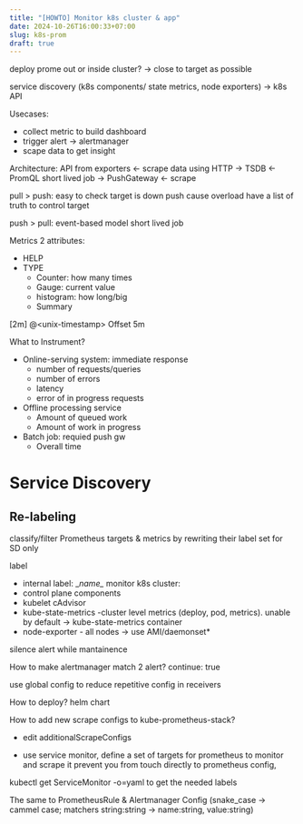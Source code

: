 ```yaml
---
title: "[HOWTO] Monitor k8s cluster & app"
date: 2024-10-26T16:00:33+07:00
slug: k8s-prom
draft: true
---
```


deploy prome out or inside cluster?
-> close to target as possible

service discovery (k8s components/ state metrics, node exporters) -> k8s API

Usecases:
- collect metric to build dashboard
- trigger alert -> alertmanager
- scape data to get insight

Architecture:
API from exporters <- scrape data using HTTP -> TSDB <- PromQL
short lived job -> PushGateway <- scrape

pull > push:
easy to check target is down
push cause overload
have a list of truth to control target

push > pull:
event-based model
short lived job

Metrics
2 attributes:
- HELP
- TYPE
    - Counter: how many times
    - Gauge: current value
    - histogram: how long/big
    - Summary


[2m] @\<unix-timestamp\> Offset 5m 


What to Instrument?
- Online-serving system: immediate response
  - number of requests/queries
  - number of errors
  - latency
  - error of in progress requests
- Offline processing service
  - Amount of queued work
  - Amount of work in progress
- Batch job: requied push gw
  - Overall time


# Service Discovery
## Re-labeling
classify/filter Prometheus targets & metrics by rewriting their label set for SD only

label
- internal label: \__name\__
monitor k8s cluster:
- control plane components
- kubelet cAdvisor
- kube-state-metrics -cluster level metrics (deploy, pod, metrics). unable by default -> kube-state-metrics container
- node-exporter - all nodes -> use AMI/daemonset*


silence alert while mantainence


How to make alertmanager match 2 alert? continue: true


use global config to reduce repetitive config in receivers


How to deploy? helm chart


How to add new scrape configs to kube-prometheus-stack?
- edit additionalScrapeConfigs
+ use service monitor, define a set of targets for prometheus to monitor and scrape it prevent you from touch directly to prometheus config,  


kubectl get ServiceMonitor -o=yaml to get the needed labels 


The same to PrometheusRule & Alertmanager Config (snake_case -> cammel case; matchers string:string -> name:string, value:string)
